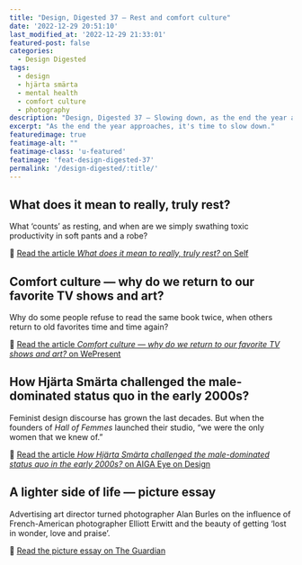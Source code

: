 ```yaml
---
title: "Design, Digested 37 – Rest and comfort culture"
date: '2022-12-29 20:51:10'
last_modified_at: '2022-12-29 21:33:01'
featured-post: false
categories:
  - Design Digested
tags:
  - design
  - hjärta smärta
  - mental health
  - comfort culture
  - photography
description: "Design, Digested 37 – Slowing down, as the end the year approaches, and suggesting reads about rest, comfort culture and more."
excerpt: "As the end the year approaches, it's time to slow down."
featuredimage: true
featimage-alt: ""
featimage-class: 'u-featured'
featimage: 'feat-design-digested-37'
permalink: '/design-digested/:title/'
---
```

## What does it mean to really, truly rest?

What ‘counts’ as resting, and when are we simply swathing toxic productivity in soft pants and a robe?

🔗 [Read the article _What does it mean to really, truly rest?_ on Self](https://www.self.com/story/what-does-rest-mean)

## Comfort culture — why do we return to our favorite TV shows and art?

Why do some people refuse to read the same book twice, when others return to old favorites time and time again? 

🔗 [Read the article _Comfort culture — why do we return to our favorite TV shows and art?_ on WePresent](https://wepresent.wetransfer.com/stories/comfort-culture-and-relief-in-the-familiar)

## How Hj&auml;rta Sm&auml;rta challenged the male-dominated status quo in the early 2000s?

Feminist design discourse has grown the last decades. But when the founders of _Hall of Femmes_ launched their studio, “we were the only women that we knew of.”

🔗 [Read the article _How Hj&auml;rta Sm&auml;rta challenged the male-dominated status quo in the early 2000s?_ on AIGA Eye on Design](https://eyeondesign.aiga.org/how-hjarta-smarta-challenged-the-male-dominated-status-quo-in-the-early-2000s/)

## A lighter side of life — picture essay

Advertising art director turned photographer Alan Burles on the influence of French-American photographer Elliott Erwitt and the beauty of getting ‘lost in wonder, love and praise’.

🔗 [Read the picture essay on The Guardian](https://www.theguardian.com/artanddesign/2022/dec/26/a-lighter-side-of-life-picture-essay)